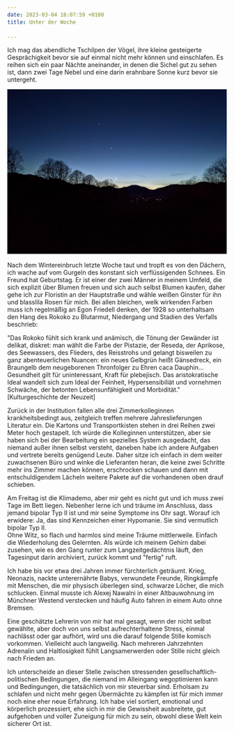 ```yaml
---
date: 2023-03-04 16:07:59 +0100
title: Unter der Woche

---
```

Ich mag das abendliche Tschilpen der Vögel, ihre kleine gesteigerte Gesprächigkeit bevor sie auf einmal nicht mehr können und einschlafen. Es reihen sich ein paar Nächte aneinander, in denen die Sichel gut zu sehen ist, dann zwei Tage Nebel und eine darin erahnbare Sonne kurz bevor sie untergeht. 

![](/uploads/nacht-1.jpg)

Nach dem Wintereinbruch letzte Woche taut und tropft es von den Dächern, ich wache auf vom Gurgeln des konstant sich verflüssigenden Schnees. Ein Freund hat Geburtstag. Er ist einer der zwei Männer in meinem Umfeld, die sich explizit über Blumen freuen und sich auch selbst Blumen kaufen, daher gehe ich zur Floristin an der Hauptstraße und wähle weißen Ginster für ihn und blasslila Rosen für mich. Bei allen bleichen, welk wirkenden Farben muss ich regelmäßig an Egon Friedell denken, der 1928 so unterhaltsam den Hang des Rokoko zu Blutarmut, Niedergang und Stadien des Verfalls beschrieb:

"Das Rokoko fühlt sich krank und anämisch, die Tönung der Gewänder ist delikat, diskret: man wählt die Farbe der Pistazie, der Reseda, der Aprikose, des Seewassers, des Flieders, des Reisstrohs und gelangt bisweilen zu ganz abenteuerlichen Nuancen: ein neues Gelbgrün heißt Gänsedreck, ein Braungelb dem neugeborenen Thronfolger zu Ehren caca Dauphin... Gesundheit gilt für uninteressant, Kraft für plebejisch. Das aristokratische Ideal wandelt sich zum Ideal der Feinheit, Hypersensibiliät und vornehmen Schwäche, der betonten Lebensunfähigkeit und Morbidität."  \[Kulturgeschichte der Neuzeit\]

Zurück in der Institution fallen alle drei Zimmerkolleginnen krankheitsbedingt aus, zeitgleich treffen mehrere Jahreslieferungen Literatur ein. Die Kartons und Transportkisten stehen in drei Reihen zwei Meter hoch gestapelt. Ich würde die Kolleginnen unterstützen, aber sie haben sich bei der Bearbeitung ein spezielles System ausgedacht, das niemand außer ihnen selbst versteht, daneben habe ich andere Aufgaben und vertrete bereits genügend Leute. Daher sitze ich einfach in dem weiter zuwachsenen Büro und winke die Lieferanten heran, die keine zwei Schritte mehr ins Zimmer machen können, erschrocken schauen und dann mit entschuldigendem Lächeln weitere Pakete auf die vorhandenen oben drauf schieben.

Am Freitag ist die Klimademo, aber mir geht es nicht gut und ich muss zwei Tage im Bett liegen. Nebenher lerne ich und träume im Anschluss, dass jemand bipolar Typ II ist und mir seine Symptome ins Ohr sagt. Worauf ich erwidere: Ja, das sind Kennzeichen einer Hypomanie. Sie sind vermutlich bipolar Typ II.  
Ohne Witz, so flach und harmlos sind meine Träume mittlerweile. Einfach die Wiederholung des Gelernten. Als würde ich meinem Gehirn dabei zusehen, wie es den Gang runter zum Langzeitgedächtnis läuft, den Tagesinput darin archiviert, zurück kommt und "fertig" ruft.

Ich habe bis vor etwa drei Jahren immer fürchterlich geträumt. Krieg, Neonazis, nackte unterernährte Babys, verwundete Freunde, Ringkämpfe mit Menschen, die mir physisch überlegen sind, schwarze Löcher, die mich schlucken. Einmal musste ich Alexej Nawalni in einer Altbauwohnung im Münchner Westend verstecken und häufig Auto fahren in einem Auto ohne Bremsen.

Eine geschätzte Lehrerin von mir hat mal gesagt, wenn der nicht selbst gewählte, aber doch von uns selbst aufrechterhaltene Stress, einmal nachlässt oder gar aufhört, wird uns die darauf folgende Stille komisch vorkommen. Vielleicht auch langweilig. Nach mehreren Jahrzehnten Adrenalin und Haltlosigkeit fühlt Langsamerwerden oder Stille nicht gleich nach Frieden an.

Ich unterscheide an dieser Stelle zwischen stressenden gesellschaftlich-politischen Bedingungen, die niemand im Alleingang wegoptimieren kann und Bedingungen, die tatsächlich von mir steuerbar sind. Erholsam zu schlafen und nicht mehr gegen Übermächte zu kämpfen ist für mich immer noch eine eher neue Erfahrung. Ich habe viel sortiert, emotional und körperlich prozessiert, ehe sich in mir die Gewissheit ausbreitete, gut aufgehoben und voller Zuneigung für mich zu sein, obwohl diese Welt kein sicherer Ort ist.